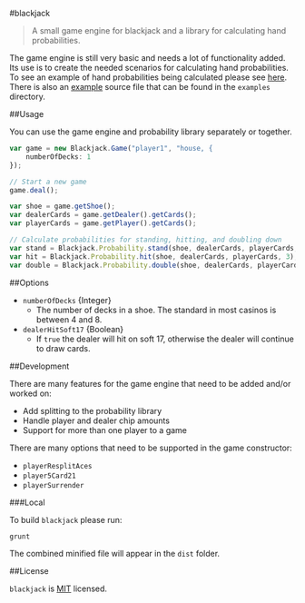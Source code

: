 #blackjack

> A small game engine for blackjack and a library for calculating hand probabilities.

The game engine is still very basic and needs a lot of functionality added. Its use is to create the needed scenarios for calculating hand probabilities. To see an example of hand probabilities being calculated please see [here](http://chriszieba.com/2015/03/30/blackjack_probabilities). There is also an [example](https://github.com/ChrisZieba/blackjack/blob/master/examples/blackjack.html) source file that can be found in the `examples` directory.

##Usage

You can use the game engine and probability library separately or together.

```js
var game = new Blackjack.Game("player1", "house, {
	numberOfDecks: 1
});

// Start a new game
game.deal();

var shoe = game.getShoe();
var dealerCards = game.getDealer().getCards();
var playerCards = game.getPlayer().getCards();			

// Calculate probabilities for standing, hitting, and doubling down
var stand = Blackjack.Probability.stand(shoe, dealerCards, playerCards, 3);
var hit = Blackjack.Probability.hit(shoe, dealerCards, playerCards, 3);
var double = Blackjack.Probability.double(shoe, dealerCards, playerCards, 3);
```

##Options

- `numberOfDecks` {Integer} 
   - The number of decks in a shoe. The standard in most casinos is between 4 and 8.
- `dealerHitSoft17` {Boolean} 
    - If `true` the dealer will hit on soft 17, otherwise the dealer will continue to draw cards.

##Development

There are many features for the game engine that need to be added and/or  worked on:

- Add splitting to the probability library
- Handle player and dealer chip amounts
- Support for more than one player to a game

There are many options that need to be supported in the game constructor:

- `playerResplitAces`
- `player5Card21` 
- `playerSurrender`

###Local

To build `blackjack` please run:

```
grunt
```

The combined minified file will appear in the `dist` folder.

##License

`blackjack` is [MIT](https://github.com/ChrisZieba/blackjack/blob/master/LICENSE) licensed.
